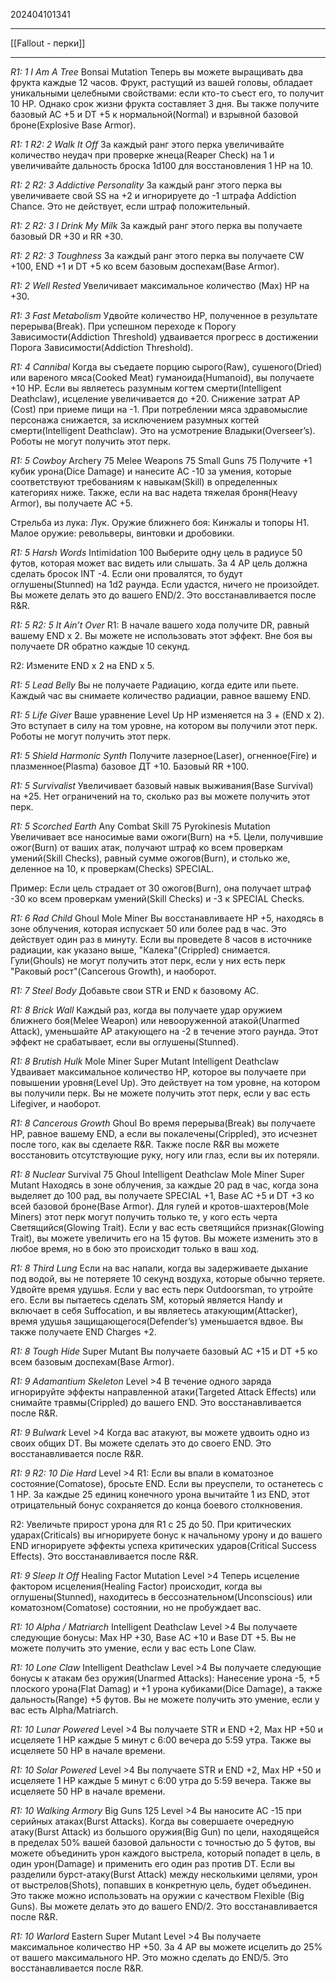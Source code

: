 202404101341
***
[[Fallout - перки]]
***
*R1: 1*
*I Am A Tree*
Bonsai Mutation
Теперь вы можете выращивать два фрукта каждые 12 часов. 
Фрукт, растущий из вашей головы, обладает уникальными целебными свойствами: 
если кто-то съест его, то получит 10 HP. 
Однако срок жизни фрукта составляет 3 дня. 
Вы также получите базовый AC +5 и DT +5 к нормальной(Normal) и взрывной базовой броне(Explosive Base Armor).

*R1: 1*
*R2: 2*
*Walk It Off*
За каждый ранг этого перка увеличивайте количество неудач при проверке жнеца(Reaper Check) на 1 
и увеличивайте дальность броска 1d100 для восстановления 1 HP на 10.

*R1: 2*
*R2: 3*
*Addictive Personality*
За каждый ранг этого перка вы увеличиваете свой SS на +2 и игнорируете до -1 штрафа Addiction Chance. 
Это не действует, если штраф положительный.

*R1: 2*
*R2: 3*
*I Drink My Milk*
За каждый ранг этого перка вы получаете базовый DR +30 и RR +30.

*R1: 2*
*R2: 3*
*Toughness*
За каждый ранг этого перка вы получаете CW +100, END +1 и DT +5 ко всем базовым доспехам(Base Armor).

*R1: 2*
*Well Rested*
Увеличивает максимальное количество (Max) HP на +30.

*R1: 3*
*Fast Metabolism*
Удвойте количество HP, полученное в результате перерыва(Break). 
При успешном переходе к Порогу Зависимости(Addiction Threshold) удваивается прогресс в достижении Порога Зависимости(Addiction Threshold).

*R1: 4*
*Cannibal*
Когда вы съедаете порцию сырого(Raw), сушеного(Dried) или вареного мяса(Cooked Meat) гуманоида(Humanoid), вы получаете +10 HP. 
Если вы являетесь разумным когтем смерти(Intelligent Deathclaw), исцеление увеличивается до +20. 
Снижение затрат AP (Cost) при приеме пищи на -1. 
При потреблении мяса здравомыслие персонажа снижается, за исключением разумных когтей смерти(Intelligent Deathclaw). 
Это на усмотрение Владыки(Overseer’s). 
Роботы не могут получить этот перк.

*R1: 5*
*Cowboy*
Archery 75
Melee Weapons 75
Small Guns 75
Получите +1 кубик урона(Dice Damage) и нанесите AC -10 за умения, 
которые соответствуют требованиям к навыкам(Skill) в определенных категориях ниже. 
Также, если на вас надета тяжелая броня(Heavy Armor), вы получаете AC +5.

Стрельба из лука: Лук.
Оружие ближнего боя: Кинжалы и топоры H1.
Малое оружие: револьверы, винтовки и дробовики.

*R1: 5*
*Harsh Words*
Intimidation 100
Выберите одну цель в радиусе 50 футов, которая может вас видеть или слышать. 
За 4 AP цель должна сделать бросок INT -4. 
Если они провалятся, то будут оглушены(Stunned) на 1d2 раунда. 
Если удастся, ничего не произойдет. 
Вы можете делать это до вашего END/2. 
Это восстанавливается после R&R.

*R1: 5*
*R2: 5*
*It Ain’t Over*
R1: В начале вашего хода получите DR, равный вашему END x 2. 
Вы можете не использовать этот эффект. 
Вне боя вы получаете DR обратно каждые 10 секунд.

R2: Измените END x 2 на END x 5.

*R1: 5*
*Lead Belly*
Вы не получаете Радиацию, когда едите или пьете. 
Каждый час вы снимаете количество радиации, равное вашему END.

*R1: 5*
*Life Giver*
Ваше уравнение Level Up HP изменяется на 3 + (END x 2). 
Это вступает в силу на том уровне, на котором вы получили этот перк. 
Роботы не могут получить этот перк.

*R1: 5*
*Shield Harmonic*
*Synth*
Получите лазерное(Laser), огненное(Fire) и плазменное(Plasma) базовое ДТ +10. 
Базовый RR +100.

*R1: 5*
*Survivalist*
Увеличивает базовый навык выживания(Base Survival) на +25. 
Нет ограничений на то, сколько раз вы можете получить этот перк.

*R1: 5*
*Scorched Earth*
Any Combat Skill 75
Pyrokinesis Mutation
Увеличивает все наносимые вами ожоги(Burn) на +5. 
Цели, получившие ожог(Burn) от ваших атак, получают штраф ко всем проверкам умений(Skill Checks), 
равный сумме ожогов(Burn), и столько же, деленное на 10, к проверкам(Checks) SPECIAL.

Пример: 
Если цель страдает от 30 ожогов(Burn), 
она получает штраф -30 ко всем проверкам умений(Skill Checks) 
и -3 к SPECIAL Checks.

*R1: 6*
*Rad Child*
Ghoul
Mole Miner
Вы восстанавливаете HP +5, находясь в зоне облучения, которая испускает 50 или более рад в час. 
Это действует один раз в минуту. 
Если вы проведете 8 часов в источнике радиации, как указано выше, "Калека"(Crippled) снимается. 
Гули(Ghouls) не могут получить этот перк, если у них есть перк "Раковый рост"(Cancerous Growth), и наоборот.

*R1: 7*
*Steel Body*
Добавьте свои STR и END к базовому AC.

*R1: 8*
*Brick Wall*
Каждый раз, когда вы получаете удар оружием ближнего боя(Melee Weapon) или невооруженной атакой(Unarmed Attack), 
уменьшайте AP атакующего на -2 в течение этого раунда. 
Этот эффект не срабатывает, если вы оглушены(Stunned).

*R1: 8*
*Brutish Hulk*
Mole Miner
Super Mutant
Intelligent Deathclaw
Удваивает максимальное количество HP, 
которое вы получаете при повышении уровня(Level Up). 
Это действует на том уровне, на котором вы получили перк. 
Вы не можете получить этот перк, если у вас есть Lifegiver, и наоборот.

*R1: 8*
*Cancerous Growth*
Ghoul
Во время перерыва(Break) вы получаете HP, 
равное вашему END, а если вы покалечены(Crippled), 
это исчезнет после того, как вы сделаете R&R. 
Также после R&R вы можете восстановить отсутствующие руку, ногу или глаз, если вы их потеряли.

*R1: 8*
*Nuclear*
Survival 75
Ghoul
Intelligent Deathclaw
Mole Miner
Super Mutant
Находясь в зоне облучения, за каждые 20 рад в час, 
когда зона выделяет до 100 рад, вы получаете SPECIAL +1, Base AC +5 и DT +3 ко всей базовой броне(Base Armor). 
Для гулей и кротов-шахтеров(Mole Miners) этот перк могут получить только те, у кого есть черта Светящийся(Glowing Trait). 
Если у вас есть светящийся признак(Glowing Trait), вы можете увеличить его на 15 футов. 
Вы можете изменить это в любое время, но в бою это происходит только в ваш ход.

*R1: 8*
*Third Lung*
Если на вас напали, когда вы задерживаете дыхание под водой, 
вы не потеряете 10 секунд воздуха, которые обычно теряете. 
Удвойте время удушья. Если у вас есть перк Outdoorsman, то утройте его. 
Если вы пытаетесь сделать SM, который является Handy и включает в себя Suffocation, 
и вы являетесь атакующим(Attacker), время удушья защищающегося(Defender’s) уменьшается вдвое. 
Вы также получаете END Charges +2.

*R1: 8*
*Tough Hide*
Super Mutant
Вы получаете базовый AC +15 и DT +5 ко всем базовым доспехам(Base Armor).

*R1: 9*
*Adamantium Skeleton*
Level >4
В течение одного заряда игнорируйте эффекты направленной атаки(Targeted Attack Effects) 
или снимайте травмы(Crippled) до вашего END. 
Это восстанавливается после R&R.

*R1: 9*
*Bulwark*
Level >4
Когда вас атакуют, вы можете удвоить одно из своих общих DT. 
Вы можете сделать это до своего END. 
Это восстанавливается после R&R.

*R1: 9*
*R2: 10*
*Die Hard*
Level >4
R1: Если вы впали в коматозное состояние(Comatose), бросьте END. 
Если вы преуспели, то останетесь с 1 HP. 
За каждые 25 единиц конечного урона вычитайте 1 из END, 
этот отрицательный бонус сохраняется до конца боевого столкновения.

R2: Увеличьте прирост урона для R1 с 25 до 50. 
При критических ударах(Criticals) вы игнорируете бонус к начальному урону 
и до вашего END игнорируете эффекты успеха критических ударов(Critical Success Effects). 
Это восстанавливается после R&R.

*R1: 9*
*Sleep It Off*
Healing Factor Mutation
Level >4
Теперь исцеление фактором исцеления(Healing Factor) происходит, когда вы оглушены(Stunned), 
находитесь в бессознательном(Unconscious) или коматозном(Comatose) состоянии, 
но не пробуждает вас.

*R1: 10*
*Alpha / Matriarch*
Intelligent Deathclaw
Level >4
Вы получаете следующие бонусы: 
Max HP +30, Base AC +10 и Base DT +5. 
Вы не можете получить это умение, 
если у вас есть Lone Claw.

*R1: 10*
*Lone Claw*
Intelligent Deathclaw
Level >4
Вы получаете следующие бонусы к атакам без оружия(Unarmed Attacks): 
Нанесение урона -5, +5 плоского урона(Flat Damag) и +1 урона кубиками(Dice Damage), а также дальность(Range) +5 футов. 
Вы не можете получить это умение, если у вас есть Alpha/Matriarch.

*R1: 10*
*Lunar Powered*
Level >4
Вы получаете STR и END +2, Max HP +50 и исцеляете 1 HP каждые 5 минут с 6:00 вечера до 5:59 утра. 
Также вы исцеляете 50 HP в начале времени.

*R1: 10*
*Solar Powered*
Level >4
Вы получаете STR и END +2, 
Max HP +50 и исцеляете 1 HP каждые 5 минут с 6:00 утра до 5:59 вечера. 
Также вы исцеляете 50 HP в начале времени.

*R1: 10*
*Walking Armory*
Big Guns 125
Level >4
Вы наносите AC -15 при серийных атаках(Burst Attacks). 
Когда вы совершаете очередную атаку(Burst Attack) из большого оружия(Big Gun) по цели, 
находящейся в пределах 50% вашей базовой дальности с точностью до 5 футов, 
вы можете объединить урон каждого выстрела, который попадет в цель, 
в один урон(Damage) и применить его один раз против DT. 
Если вы разделили бурст-атаку(Burst Attack) между несколькими целями, 
урон от выстрелов(Shots), попавших в конкретную цель, будет объединен. 
Это также можно использовать на оружии с качеством Flexible (Big Guns). 
Вы можете делать это до вашего END/2. 
Это восстанавливается после R&R.

*R1: 10*
*Warlord*
Eastern Super Mutant
Level >4
Вы получаете максимальное количество HP +50. 
За 4 AP вы можете исцелить до 25% от вашего максимального HP. 
Это можно сделать до END/5. Это восстанавливается после R&R.